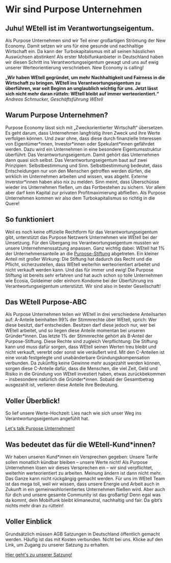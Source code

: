Wir sind Purpose Unternehmen
==========

Juhu! WEtell ist im Verantwortungseigentum.
----------

Als Purpose Unternehmen sind wir Teil einer großartigen Strömung der New Economy.
Damit setzen wir uns für eine gesunde und nachhaltige Wirtschaft ein.
Da kann der Turbokapitalismus mit all seinen hässlichen Auswüchsen abstinken!
Als erster Mobilfunkanbieter in Deutschland haben wir diesen Schritt ins Verantwortungseigentum gewagt und uns auf ewig unserer Werteorientierung verschrieben.
New Economy is calling!

**„Wir haben WEtell gegründet, um mehr Nachhaltigkeit und Fairness in die Wirtschaft zu bringen. WEtell ins Verantwortungseigentum zu überführen, war seit Beginn an unglaublich wichtig für uns. Jetzt lässt sich nicht mehr daran rütteln: WEtell bleibt auf immer werteorientiert.“**
*Andreas Schmucker, Geschäftsführung WEtell*

[](https://vimeo.com/716310838)

Warum Purpose Unternehmen?
----------

Purpose Economy lässt sich mit „Zweckorientierter Wirtschaft“ übersetzen. Es geht darum, dass Unternehmen langfristig ihren Zweck und ihre Werte verfolgen können. Und zwar ohne, dass diese durch finanzielle Interessen von Eigentümer\*innen, Investor\*innen oder Spekulant\*innen gefährdet werden.
Dazu wird ein Unternehmen in eine besondere Eigentumsstruktur überführt: Das Verantwortungseigentum. Damit gehört das Unternehmen dann quasi sich selbst. Das Verantwortungseigentum baut auf zwei Prinzipien: Selbstbestimmung und Sinn. Selbstbestimmung bedeutet, dass Entscheidungen nur von den Menschen getroffen werden dürfen, die wirklich im Unternehmen arbeiten und wissen, was abgeht. Externe Inverstor\*innen haben also nix zu melden. Sinn meint, dass Überschüsse wieder ins Unternehmen fließen, um das Fortbestehen zu sichern. Vor allem aber darf kein Kapital zur privaten Profitmaximierung abfließen. Als Purpose Unternehmen kommen wir also dem Turbokapitalismus so richtig in die Quere!

So funktioniert
----------

Weil es noch keine offizielle Rechtform für das Verantwortungseigentum gibt, unterstützt das Purpose Netzwerk Unternehmen wie WEtell bei der Umsetzung.
Für den Übergang ins Verantwortungseigentum mussten wir unsere Unternehmenssatzung anpassen. Ganz wichtig dabei: WEtell hat 1% der Unternehmensanteile an die [Purpose-Stiftung](https://stiftung-verantwortungseigentum.de/) abgetreten. Ein kleiner Anteil mit großer Wirkung: Die Stiftung hat dadurch das Recht und die Pflicht, sicherzustellen, dass WEtell weiterhin werteorientiert arbeitet und nicht verkauft werden kann. Und das für immer und ewig!
Die Purpose Stiftung ist bereits sehr erfahren und hat auch schon so tolle Unternehmen wie Ecosia, Goldeimer oder einhorn Kondome bei der Überführung ins Verantwortungseigentum unterstützt. Wir sind also in bester Gesellschaft!

Das WEtell Purpose-ABC
----------

Als Purpose Unternehmen teilen wir WEtell in drei verschiedene Anteilsarten auf: A-Anteile beinhalten 99% der Stimmrechte über WEtell, sprich: Wer diese besitzt, darf entscheiden. Besitzen darf diese jedoch nur, wer bei WEtell arbeitet, und so liegen diese Anteile momentan bei unseren Gründer\*innen.
Das letzte 1% der Stimmrechte gehört als B-Anteil der Purpose-Stiftung. Diese Rechte sind zugleich Verpflichtung: Die Stiftung kann und muss dafür sorgen, dass WEtell seinen Werten treu bleibt und nicht verkauft, vererbt oder sonst wie veräußert wird.
Mit den C-Anteilen ist eine vorab festgelegte und unabänderbare Gründungskompensation verbunden. Da zukünftig keine Gewinne mehr ausgezahlt werden können, sorgen diese C-Anteile dafür, dass die Menschen, die viel Zeit, Geld und Risiko in die Gründung von WEtell investiert haben, etwas zurückbekommen – insbesondere natürlich die Gründer\*innen. Sobald der Gesamtbetrag ausgezahlt ist, verlieren diese Anteile ihre Bedeutung.

Voller Überblick!
----------

So lief unsere Werte-Hochzeit: Lies nach wie sich unser Weg ins Verantwortungseigentum angefühlt hat.

[Let's talk Purpose Unternehmen!](https://www.wetell.de/ueber-uns/news/her-mit-den-luftschlangen-wetell-wird-purpose-unternehmen/)

Was bedeutet das für die WEtell-Kund\*innen?
----------

Wir haben unseren Kund\*innen ein Versprechen gegeben: Unsere Tarife sollen monatlich kündbar bleiben – unsere Werte nicht! Als Purpose Unternehmen lösen wir dieses Versprechen ein – wir sind verpflichtet, weiterhin werteorientiert zu arbeiten. Meinung ändern ist dann nicht mehr. Das Ganze kann nicht rückgängig gemacht werden.
Für uns im WEtell Team ist das mega toll, weil wir wissen, dass unsere Energie und Arbeit auch in Zukunft in ein gemeinwohlorientiertes Unternehmen fließen wird.
Aber auch für dich und unsere gesamte Community ist das großartig! Denn egal was da kommt, dein Mobilfunk bleibt klimaneutral, nachhaltig und fair. Da gibt’s nichts mehr dran zu rütteln!

Voller Einblick
----------

Grundsätzlich müssen AGB Satzungen in Deutschland öffentlich gemacht werden. Häufig ist das mit Kosten verbunden. Nicht bei uns. Klicke auf den Link, um Zugang zu unserer Satzung zu erhalten.

[Hier geht's zu unserer Satzung!](https://www.wetell.de/downloads/veroeffentlichungen/2022-Satzung_Anteile_Purpose.pdf)
